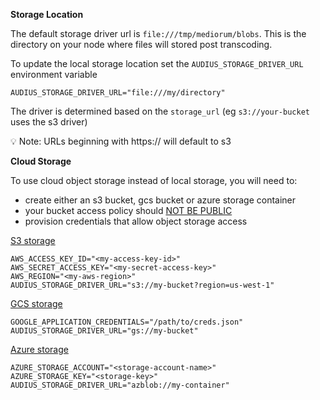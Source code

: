 **Storage Location**

The default storage driver url is `file:///tmp/mediorum/blobs`.
This is the directory on your node where files will stored post transcoding.

To update the local storage location set the `AUDIUS_STORAGE_DRIVER_URL` environment variable
```
AUDIUS_STORAGE_DRIVER_URL="file:///my/directory"
```

The driver is determined based on the `storage_url` (eg `s3://your-bucket` uses the s3 driver)

💡 Note: URLs beginning with https:// will default to s3

**Cloud Storage**

To use cloud object storage instead of local storage, you will need to:

- create either an s3 bucket, gcs bucket or azure storage container
- your bucket access policy should <u>NOT BE PUBLIC</u>
- provision credentials that allow object storage access

[S3 storage](https://aws.amazon.com/s3/)
```
AWS_ACCESS_KEY_ID="<my-access-key-id>"
AWS_SECRET_ACCESS_KEY="<my-secret-access-key>"
AWS_REGION="<my-aws-region>"
AUDIUS_STORAGE_DRIVER_URL="s3://my-bucket?region=us-west-1"
```

[GCS storage](https://cloud.google.com/storage/docs/creating-buckets)
```
GOOGLE_APPLICATION_CREDENTIALS="/path/to/creds.json"
AUDIUS_STORAGE_DRIVER_URL="gs://my-bucket"
```

[Azure storage](https://azure.microsoft.com/en-us/products/storage/blobs)
```
AZURE_STORAGE_ACCOUNT="<storage-account-name>"
AZURE_STORAGE_KEY="<storage-key>"
AUDIUS_STORAGE_DRIVER_URL="azblob://my-container"
```
